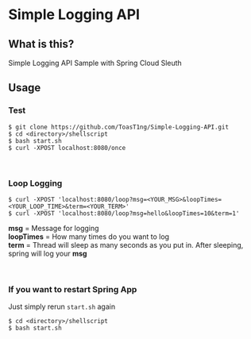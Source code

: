 # Simple Logging API

## What is this?
Simple Logging API Sample with Spring Cloud Sleuth

## Usage

### Test
```
$ git clone https://github.com/ToasT1ng/Simple-Logging-API.git
$ cd <directory>/shellscript
$ bash start.sh
$ curl -XPOST localhost:8080/once
```
<br/>

### Loop Logging
```
$ curl -XPOST 'localhost:8080/loop?msg=<YOUR_MSG>&loopTimes=<YOUR_LOOP_TIME>&term=<YOUR_TERM>'
$ curl -XPOST 'localhost:8080/loop?msg=hello&loopTimes=10&term=1'
```

**msg** = Message for logging   
**loopTimes** = How many times do you want to log   
**term** = Thread will sleep as many seconds as you put in. After sleeping, spring will log your **msg**

<br/>

### If you want to restart Spring App
Just simply rerun `start.sh` again
```
$ cd <directory>/shellscript
$ bash start.sh
```
